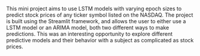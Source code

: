 This mini project aims to use LSTM models with varying epoch sizes to predict stock prices of any ticker symbol listed on the NASDAQ. The project is built using the Streamlit
framework, and allows the user to either use a LSTM model or an ARIMA model, both two different ways to make predictions. This was an interesting opportunity to explore different
predictive models and their behavior with a subject as complicated as stock prices.
